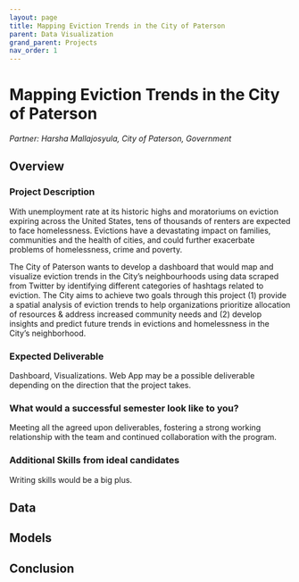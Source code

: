 ```yaml
---
layout: page
title: Mapping Eviction Trends in the City of Paterson 
parent: Data Visualization
grand_parent: Projects 
nav_order: 1
---
```



# Mapping Eviction Trends in the City of Paterson 
*Partner: Harsha Mallajosyula, City of Paterson, Government*

## Overview
### Project Description
With unemployment rate at its historic highs and moratoriums on eviction expiring across the United States, tens of thousands of renters are expected to face homelessness. Evictions have a devastating impact on families, communities and the health of cities, and could further exacerbate problems of homelessness, crime and poverty. 

The City of Paterson wants to develop a dashboard that would map and visualize eviction trends in the City’s neighbourhoods using data scraped from Twitter by identifying different categories of hashtags related to eviction. The City aims to achieve two goals through this project (1) provide a spatial analysis of eviction trends to help organizations prioritize allocation of resources & address increased community needs and (2) develop insights and predict future trends in evictions and homelessness in the City’s neighborhood.
### Expected Deliverable
Dashboard, Visualizations. Web App may be a possible deliverable depending on the direction that the project takes. 
### What would a successful semester look like to you?
Meeting all the agreed upon deliverables, fostering a strong working relationship with the team and continued collaboration with the program.  
### Additional Skills from ideal candidates
Writing skills would be a big plus. 

## Data

## Models

## Conclusion


```python

```

